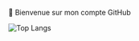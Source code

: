 👋 Bienvenue sur mon compte GitHub

![Top Langs](https://github-readme-stats.vercel.app/api/top-langs/?username=Tazzus&layout=compact&theme=tokyonight&locale=fr)

